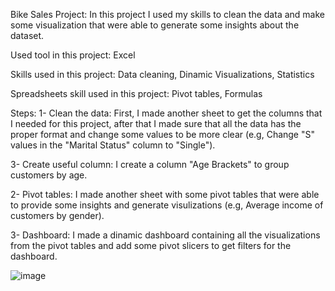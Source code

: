 Bike Sales Project: In this project I used my skills to clean the data and make some visualization that were able to generate some insights about the dataset.

Used tool in this project: Excel

Skills used in this project: Data cleaning, Dinamic Visualizations, Statistics

Spreadsheets skill used in this project: Pivot tables, Formulas

Steps: 
1- Clean the data: First, I made another sheet to get the columns that I needed for this project, after that I made sure that all the data has the proper format and change some values to be more clear (e.g, Change "S" values in the "Marital Status" column to "Single").


3- Create useful column: I create a column "Age Brackets" to group customers by age.


2- Pivot tables: I made another sheet with some pivot tables that were able to provide some insights and generate visulizations (e.g, Average income of customers by gender).


3- Dashboard: I made a dinamic dashboard containing all the visualizations from the pivot tables and add some pivot slicers to get filters for the dashboard.

![image](https://github.com/DAGF1712/Data_analyst_portfolio/assets/55629047/229f58c2-23a8-4ed1-b1b5-77093cc73e2a)
